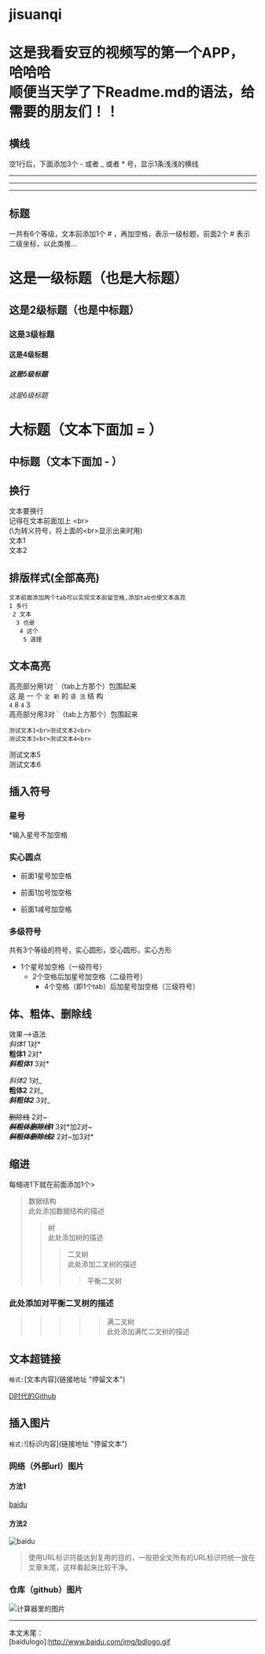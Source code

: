 # jisuanqi
这是我看安豆的视频写的第一个APP，哈哈哈<br>顺便当天学了下Readme.md的语法，给需要的朋友们！！
=================================================================================


## 横线
空1行后，下面添加3个  - 或者  _ 或者  * 号，显示1条浅浅的横线

---

___

***


## 标题
一共有6个等级，文本前添加1个 # ，再加空格，表示一级标题，前面2个 # 表示二级坐标，以此类推...
# 这是一级标题（也是大标题）
## 这是2级标题（也是中标题）
### 这是3级标题
#### 这是4级标题
##### 这是5级标题
###### 这是6级标题
大标题（文本下面加 = ）
=
中标题（文本下面加 - ）
-

## 换行
文本要换行<br>记得在文本前面加上 \<br>
<br>(\为转义符号，将上面的\<br>显示出来时用)
<br>文本1
<br>文本2


## 排版样式(全部高亮)
    文本前面添加两个tab可以实现文本前留空格,添加tab也使文本高亮
    1 多行
     2 文本
      3 也是   
       4 这个
        5 道理


## 文本高亮
高亮部分用1对 \`（tab上方那个）包围起来<br>
这 是 一 个 `全 新` 的 `语 法` 结 构
<br>    `4`   8   `4`   3   <br>
高亮部分用3对 \`（tab上方那个）包围起来<br>
```
测试文本1<br>测试文本2<br>
测试文本3<br>测试文本4<br>
```
测试文本5<br>测试文本6<br>


## 插入符号
### 星号
*输入星号不加空格
### 实心圆点
*   前面1星号加空格
+   前面1加号加空格
-   前面1减号加空格
### 多级符号
共有3个等级的符号，实心圆形，空心圆形，实心方形
* 1个星号加空格（一级符号）<br>
  * 2个空格后加星号加空格（二级符号）<br>
    * 4个空格（即1个tab）后加星号加空格（三级符号）<br>


## 体、粗体、删除线
效果-->语法<br>
*斜体1*                    1对*<br>
**粗体1**	                 2对*<br>
***斜粗体1***	            3对*<br>

_斜体2_	                 1对_<br>
__粗体2__	                 2对_<br>
___斜粗体2___	            3对_<br>

~~删除线~~	                2对~<br>
***~~斜粗体删除线1~~***	  3对*加2对~<br>
~~***斜粗体删除线2***~~	  2对~加3对*<br>


## 缩进
每缩进1下就在前面添加1个\>
>数据结构<br>
此处添加数据结构的描述
>>树<br>
此处添加树的描述
>>>二叉树<br>
此处添加二叉树的描述  
>>>>平衡二叉树<br>
### 此处添加对平衡二叉树的描述  
>>>>>满二叉树<br>
此处添加满忙二叉树的描述



## 文本超链接
`格式:`\[文本内容](链接地址 "停留文本")<br>

[D时代的Github](https://github.com/Dshidai "haha")  
 

## 插入图片
`格式:`!\[标识内容](链接地址 "停留文本")<br>

### 网络（外部url）图片<br>
#### 方法1
[baidu](http://www.baidu.com/img/bdlogo.gif "百度logo")
#### 方法2
![baidu]([baidulogo] "原来没有图片直接显示")
>使用URL标识符能达到复用的目的，一般把全文所有的URL标识符统一放在文章末尾，这样看起来比较干净。

### 仓库（github）图片<br>
![计算器里的图片](https://github.com/Dshidai/jisuanqi/blob/master/src/main/res/mipmap-hdpi/ic_launcher.png "什么鬼")












-----------------------------------------------------------------------------------------------
本文末尾：<br>
[baidulogo]:http://www.baidu.com/img/bdlogo.gif

